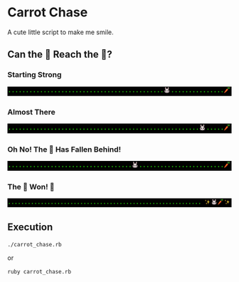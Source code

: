 # Carrot Chase

A cute little script to make me smile.

## Can the 🐰 Reach the 🥕? 

### Starting Strong

![starting][one]

### Almost There

![almost there][two]

### Oh No! The 🐰 Has Fallen Behind!

![oh no][three]

### The 🐰 Won! 👑

![winner][winner]

## Execution

```sh
./carrot_chase.rb
```

or

```sh
ruby carrot_chase.rb
```

[one]: assets/one.png
[two]: assets/two.png
[three]: assets/three.png
[winner]: assets/winner.png
